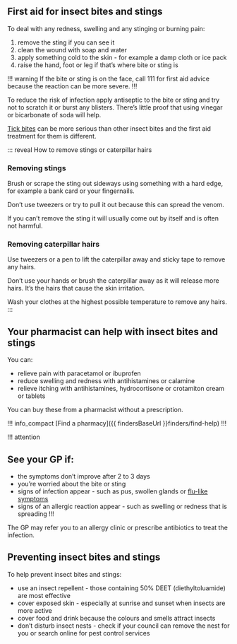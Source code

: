 ## First aid for insect bites and stings

To deal with any redness, swelling and any stinging or burning pain:

1. remove the sting if you can see it
2. clean the wound with soap and water
3. apply something cold to the skin - for example a damp cloth or ice pack
4. raise the hand, foot or leg if that’s where bite or sting is

!!! warning
  If the bite or sting is on the face, call 111 for first aid advice because the reaction can be more severe.
!!!

To reduce the risk of infection apply antiseptic to the bite or sting and try not to scratch it or burst any blisters. There’s little proof that using vinegar or bicarbonate of soda will help.

[Tick bites](http://www.nhs.uk/Conditions/Lyme-disease/Pages/Introduction.aspx) can be more serious than other insect
bites and the first aid treatment for them is different.

::: reveal How to remove stings or caterpillar hairs
  ### Removing stings

  Brush or scrape the sting out sideways using something with a hard edge, for example a bank card or your fingernails.

  Don’t use tweezers or try to pull it out because this can spread the venom.

  If you can’t remove the sting it will usually come out by itself and is often not harmful.


  ### Removing caterpillar hairs

  Use tweezers or a pen to lift the caterpillar away and sticky tape to remove any hairs.

  Don’t use your hands or brush the caterpillar away as it will release more hairs. It’s the hairs that cause the skin irritation.

  Wash your clothes at the highest possible temperature to remove any hairs.
:::


## Your pharmacist can help with insect bites and stings

You can:

- relieve pain with paracetamol or ibuprofen
- reduce swelling and redness with antihistamines or calamine
- relieve itching with antihistamines, hydrocortisone or crotamiton cream or tablets

You can buy these from a pharmacist without a prescription.


!!! info_compact
  [Find a pharmacy]({{ findersBaseUrl }}finders/find-help)
!!!


!!! attention
  ## See your GP if:

  - the symptoms don’t improve after 2 to 3 days
  - you’re worried about the bite or sting
  - signs of infection appear - such as pus, swollen glands or [flu-like symptoms](/conditions/flu#check-if-you-have-flu)
  - signs of an allergic reaction appear - such as swelling or redness that is spreading
!!!

The GP may refer you to an allergy clinic or prescribe antibiotics to treat the infection.


## Preventing insect bites and stings

To help prevent insect bites and stings:

- use an insect repellent - those containing 50% DEET (diethyltoluamide) are most effective
- cover exposed skin - especially at sunrise and sunset when insects are more active
- cover food and drink because the colours and smells attract insects
- don’t disturb insect nests - check if your council can remove the nest for you or search online for pest control services
